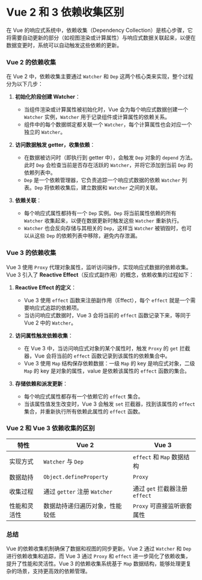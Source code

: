 # Vue 2 和 3 依赖收集区别

在 Vue 的响应式系统中，依赖收集（Dependency Collection）是核心步骤，它将需要自动更新的部分（如视图渲染或计算属性）与响应式数据关联起来，以便在数据变更时，系统可以自动触发这些依赖的更新。

### Vue 2 的依赖收集

在 Vue 2 中，依赖收集主要通过 `Watcher` 和 `Dep` 这两个核心类来实现，整个过程分为以下几步：

1. **初始化阶段创建 Watcher**：

   - 当组件渲染或计算属性被初始化时，Vue 会为每个响应式数据创建一个 `Watcher` 实例，`Watcher` 用于记录组件或计算属性的依赖关系。
   - 组件中的每个数据绑定都关联一个 `Watcher`，每个计算属性也会对应一个独立的 `Watcher`。

2. **访问数据触发 getter，收集依赖**：

   - 在数据被访问时（即执行到 getter 中），会触发 `Dep` 对象的 `depend` 方法。此时 `Dep` 会检查当前是否存在活跃的 `Watcher`，并将它添加到当前 `Dep` 的依赖列表中。
   - `Dep` 是一个依赖管理器，它负责追踪一个响应式数据的依赖 `Watcher` 列表。`Dep` 将依赖收集后，建立数据和 `Watcher` 之间的关联。

3. **依赖关联**：
   - 每个响应式属性都持有一个 `Dep` 实例。`Dep` 将当前属性依赖的所有 `Watcher` 收集起来，以便在数据更新时触发这些 `Watcher` 重新执行。
   - `Watcher` 也会反向存储与其相关的 `Dep`，这样当 `Watcher` 被销毁时，也可以从这些 `Dep` 的依赖列表中移除，避免内存泄漏。

### Vue 3 的依赖收集

Vue 3 使用 `Proxy` 代理对象属性，监听访问操作，实现响应式数据的依赖收集。Vue 3 引入了 **Reactive Effect**（反应式副作用）的概念，依赖收集的过程如下：

1. **Reactive Effect 的定义**：

   - Vue 3 使用 `effect` 函数来注册副作用（Effect），每个 `effect` 就是一个需要响应式追踪的依赖项。
   - 当访问响应式数据时，Vue 3 会将当前的 `effect` 函数记录下来，等同于 Vue 2 中的 `Watcher`。

2. **访问属性触发依赖收集**：

   - 在 Vue 3 中，当访问响应式对象的某个属性时，触发 `Proxy` 的 `get` 拦截器，Vue 会将当前的 `effect` 函数记录到该属性的依赖集合中。
   - Vue 3 使用 `Map` 结构保存依赖数据：一级 `Map` 的 key 是响应式对象，二级 `Map` 的 key 是对象的属性，value 是依赖该属性的 `effect` 函数的集合。

3. **存储依赖和派发更新**：
   - 每个响应式属性都存有一个依赖它的 `effect` 集合。
   - 当该属性值发生改变时，Vue 3 会触发 `set` 拦截器，找到该属性的 `effect` 集合，并重新执行所有依赖此属性的 `effect` 函数。

### Vue 2 和 Vue 3 依赖收集的区别

| 特性         | Vue 2                          | Vue 3                          |
| ------------ | ------------------------------ | ------------------------------ |
| 实现方式     | `Watcher` 与 `Dep`             | `effect` 和 `Map` 数据结构     |
| 数据劫持     | `Object.defineProperty`        | `Proxy`                        |
| 收集过程     | 通过 `getter` 注册 `Watcher`   | 通过 `get` 拦截器注册 `effect` |
| 性能和灵活性 | 数据劫持递归遍历对象，性能较低 | `Proxy` 可直接监听嵌套属性     |

### 总结

Vue 的依赖收集机制确保了数据和视图的同步更新。Vue 2 通过 `Watcher` 和 `Dep` 进行依赖收集和追踪，而 Vue 3 通过 `Proxy` 和 `effect` 进一步简化了依赖收集，提升了性能和灵活性。Vue 3 的依赖收集系统基于 `Map` 数据结构，能够处理更复杂的场景，支持更高效的依赖管理。
